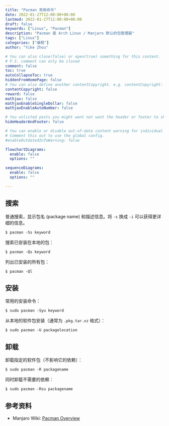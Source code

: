 ```yaml
---
title: "Pacman 常用命令"
date: 2022-01-27T12:00:00+08:00
lastmod: 2022-01-27T12:00:00+08:00
draft: false
keywords: ["Linux", "Pacman"]
description: "Pacman 是 Arch Linux / Manjaro 默认的包管理器"
tags: ["Linux"]
categories: ["编程"]
author: "Yike Zhou"

# You can also close(false) or open(true) something for this content.
# P.S. comment can only be closed
comment: false
toc: true
autoCollapseToc: true
hiddenFromHomePage: false
# You can also define another contentCopyright. e.g. contentCopyright: "This is another copyright."
contentCopyright: false
reward: false
mathjax: false
mathjaxEnableSingleDollar: false
mathjaxEnableAutoNumber: false

# You unlisted posts you might want not want the header or footer to show
hideHeaderAndFooter: false

# You can enable or disable out-of-date content warning for individual post.
# Comment this out to use the global config.
#enableOutdatedInfoWarning: false

flowchartDiagrams:
  enable: false
  options: ""

sequenceDiagrams:
  enable: false
  options: ""

---
```


<!--more-->
## 搜索

普通搜索，显示包名 (package name) 和描述信息。将 `-s` 换成 `-i` 可以获得更详细的信息。

```shell
$ pacman -Ss keyword
```

搜索已安装在本地的包：

```shell
$ pacman -Qs keyword
```

列出已安装的所有包：

```shell
$ pacman -Ql
```

## 安装

常用的安装命令：

```shell
$ sudo pacman -Syu keyword
```

从本地的软件包安装（通常为 `.pkg.tar.xz` 格式）：

```shell
$ sudo pacman -U packagelocation
```

## 卸载

卸载指定的软件包（不影响它的依赖）：

```shell
$ sudo pacman -R packagename
```

同时卸载不需要的依赖：

```shell
$ sudo pacman -Rsu packagename
```

## 参考资料

- Manjaro Wiki: [Pacman Overview](https://wiki.manjaro.org/index.php/Pacman_Overview)